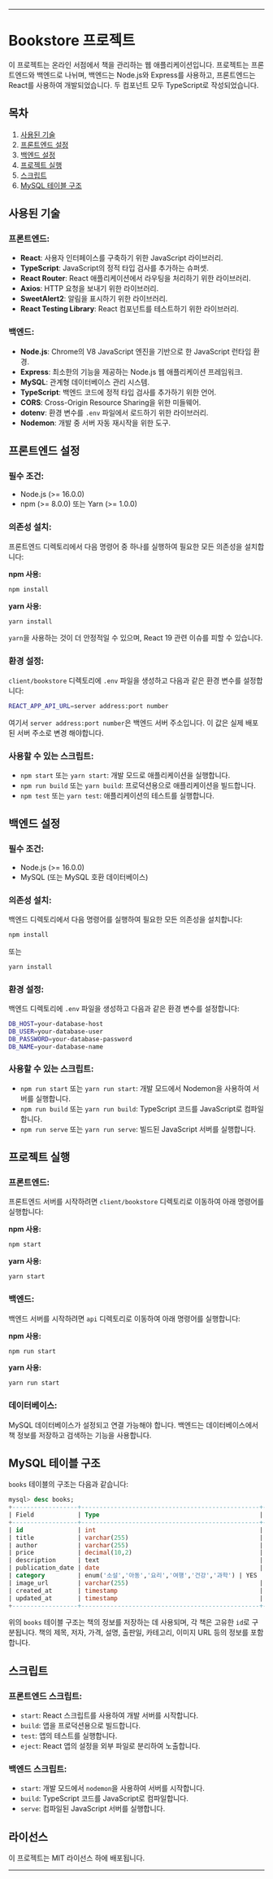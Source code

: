 
---

# Bookstore 프로젝트

이 프로젝트는 온라인 서점에서 책을 관리하는 웹 애플리케이션입니다. 프로젝트는 프론트엔드와 백엔드로 나뉘며, 백엔드는 Node.js와 Express를 사용하고, 프론트엔드는 React를 사용하여 개발되었습니다. 두 컴포넌트 모두 TypeScript로 작성되었습니다.

## 목차
1. [사용된 기술](#사용된-기술)
2. [프론트엔드 설정](#프론트엔드-설정)
3. [백엔드 설정](#백엔드-설정)
4. [프로젝트 실행](#프로젝트-실행)
5. [스크립트](#스크립트)
6. [MySQL 테이블 구조](#mysql-테이블-구조)

## 사용된 기술

### 프론트엔드:
- **React**: 사용자 인터페이스를 구축하기 위한 JavaScript 라이브러리.
- **TypeScript**: JavaScript의 정적 타입 검사를 추가하는 슈퍼셋.
- **React Router**: React 애플리케이션에서 라우팅을 처리하기 위한 라이브러리.
- **Axios**: HTTP 요청을 보내기 위한 라이브러리.
- **SweetAlert2**: 알림을 표시하기 위한 라이브러리.
- **React Testing Library**: React 컴포넌트를 테스트하기 위한 라이브러리.

### 백엔드:
- **Node.js**: Chrome의 V8 JavaScript 엔진을 기반으로 한 JavaScript 런타임 환경.
- **Express**: 최소한의 기능을 제공하는 Node.js 웹 애플리케이션 프레임워크.
- **MySQL**: 관계형 데이터베이스 관리 시스템.
- **TypeScript**: 백엔드 코드에 정적 타입 검사를 추가하기 위한 언어.
- **CORS**: Cross-Origin Resource Sharing을 위한 미들웨어.
- **dotenv**: 환경 변수를 `.env` 파일에서 로드하기 위한 라이브러리.
- **Nodemon**: 개발 중 서버 자동 재시작을 위한 도구.

## 프론트엔드 설정

### 필수 조건:
- Node.js (>= 16.0.0)
- npm (>= 8.0.0) 또는 Yarn (>= 1.0.0)

### 의존성 설치:
프론트엔드 디렉토리에서 다음 명령어 중 하나를 실행하여 필요한 모든 의존성을 설치합니다:

**npm 사용:**
```bash
npm install
```

**yarn 사용:**
```bash
yarn install
```

`yarn`을 사용하는 것이 더 안정적일 수 있으며, React 19 관련 이슈를 피할 수 있습니다.

### 환경 설정:
`client/bookstore` 디렉토리에 `.env` 파일을 생성하고 다음과 같은 환경 변수를 설정합니다:

```bash
REACT_APP_API_URL=server address:port number
```

여기서 `server address:port number`은 백엔드 서버 주소입니다. 이 값은 실제 배포된 서버 주소로 변경 해야합니다.

### 사용할 수 있는 스크립트:
- `npm start` 또는 `yarn start`: 개발 모드로 애플리케이션을 실행합니다.
- `npm run build` 또는 `yarn build`: 프로덕션용으로 애플리케이션을 빌드합니다.
- `npm test` 또는 `yarn test`: 애플리케이션의 테스트를 실행합니다.

## 백엔드 설정

### 필수 조건:
- Node.js (>= 16.0.0)
- MySQL (또는 MySQL 호환 데이터베이스)

### 의존성 설치:
백엔드 디렉토리에서 다음 명령어를 실행하여 필요한 모든 의존성을 설치합니다:

```bash
npm install
```

또는

```bash
yarn install
```

### 환경 설정:
백엔드 디렉토리에 `.env` 파일을 생성하고 다음과 같은 환경 변수를 설정합니다:

```bash
DB_HOST=your-database-host
DB_USER=your-database-user
DB_PASSWORD=your-database-password
DB_NAME=your-database-name
```

### 사용할 수 있는 스크립트:
- `npm run start` 또는 `yarn run start`: 개발 모드에서 Nodemon을 사용하여 서버를 실행합니다.
- `npm run build` 또는 `yarn run build`: TypeScript 코드를 JavaScript로 컴파일합니다.
- `npm run serve` 또는 `yarn run serve`: 빌드된 JavaScript 서버를 실행합니다.

## 프로젝트 실행

### 프론트엔드:
프론트엔드 서버를 시작하려면 `client/bookstore` 디렉토리로 이동하여 아래 명령어를 실행합니다:

**npm 사용:**
```bash
npm start
```

**yarn 사용:**
```bash
yarn start
```

### 백엔드:
백엔드 서버를 시작하려면 `api` 디렉토리로 이동하여 아래 명령어를 실행합니다:

**npm 사용:**
```bash
npm run start
```

**yarn 사용:**
```bash
yarn run start
```

### 데이터베이스:
MySQL 데이터베이스가 설정되고 연결 가능해야 합니다. 백엔드는 데이터베이스에서 책 정보를 저장하고 검색하는 기능을 사용합니다.

## MySQL 테이블 구조

`books` 테이블의 구조는 다음과 같습니다:

```sql
mysql> desc books;
+------------------+-------------------------------------------------+------+-----+-------------------+-----------------------------------------------+
| Field            | Type                                            | Null | Key | Default           | Extra                                         |
+------------------+-------------------------------------------------+------+-----+-------------------+-----------------------------------------------+
| id               | int                                             | NO   | PRI | NULL              | auto_increment                                |
| title            | varchar(255)                                    | NO   |     | NULL              |                                               |
| author           | varchar(255)                                    | YES  |     | NULL              |                                               |
| price            | decimal(10,2)                                   | YES  |     | NULL              |                                               |
| description      | text                                            | YES  |     | NULL              |                                               |
| publication_date | date                                            | YES  |     | NULL              |                                               |
| category         | enum('소설','아동','요리','여행','건강','과학') | YES  | MUL | 소설              |                                               |
| image_url        | varchar(255)                                    | YES  |     | NULL              |                                               |
| created_at       | timestamp                                       | YES  |     | CURRENT_TIMESTAMP | DEFAULT_GENERATED                             |
| updated_at       | timestamp                                       | YES  |     | CURRENT_TIMESTAMP | DEFAULT_GENERATED on update CURRENT_TIMESTAMP |
+------------------+-------------------------------------------------+------+-----+-------------------+-----------------------------------------------+
```

위의 `books` 테이블 구조는 책의 정보를 저장하는 데 사용되며, 각 책은 고유한 `id`로 구분됩니다. 책의 제목, 저자, 가격, 설명, 출판일, 카테고리, 이미지 URL 등의 정보를 포함합니다.

## 스크립트

### 프론트엔드 스크립트:
- `start`: React 스크립트를 사용하여 개발 서버를 시작합니다.
- `build`: 앱을 프로덕션용으로 빌드합니다.
- `test`: 앱의 테스트를 실행합니다.
- `eject`: React 앱의 설정을 외부 파일로 분리하여 노출합니다.

### 백엔드 스크립트:
- `start`: 개발 모드에서 `nodemon`을 사용하여 서버를 시작합니다.
- `build`: TypeScript 코드를 JavaScript로 컴파일합니다.
- `serve`: 컴파일된 JavaScript 서버를 실행합니다.

## 라이선스

이 프로젝트는 MIT 라이선스 하에 배포됩니다.

---
